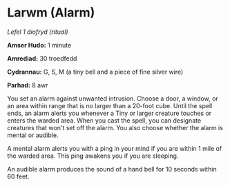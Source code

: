 # Larwm (Alarm)

*Lefel 1 diofryd (ritual)*

**Amser Hudo:** 1 minute

**Amrediad:** 30 troedfedd

**Cydrannau:** G, S, M (a tiny bell and a piece of fine silver wire)

**Parhad:** 8 awr

You set an alarm against unwanted intrusion. Choose a door, a window, or an area within range that is no larger than a 20-foot cube. Until the spell ends, an alarm alerts you whenever a Tiny or larger creature touches or enters the warded area. When you cast the spell, you can designate creatures that won't set off the alarm. You also choose whether the alarm is mental or audible.

A mental alarm alerts you with a ping in your mind if you are within 1 mile of the warded area. This ping awakens you if you are sleeping.

An audible alarm produces the sound of a hand bell for 10 seconds within 60 feet.